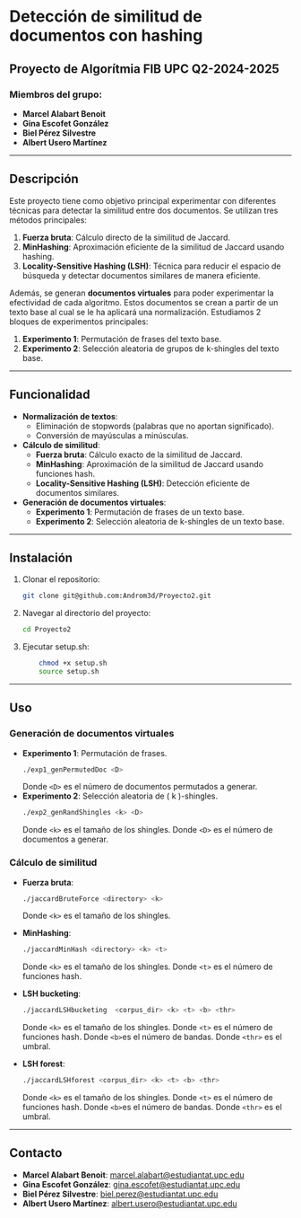 # Detección de similitud de documentos con hashing
## Proyecto de Algorítmia FIB UPC Q2-2024-2025

### Miembros del grupo:
- **Marcel Alabart Benoit**
- **Gina Escofet González**
- **Biel Pérez Silvestre**
- **Albert Usero Martínez**

---

## Descripción
Este proyecto tiene como objetivo principal experimentar con diferentes técnicas para detectar la similitud entre dos documentos. Se utilizan tres métodos principales:
1. **Fuerza bruta**: Cálculo directo de la similitud de Jaccard.
2. **MinHashing**: Aproximación eficiente de la similitud de Jaccard usando hashing.
3. **Locality-Sensitive Hashing (LSH)**: Técnica para reducir el espacio de búsqueda y detectar documentos similares de manera eficiente.

Además, se generan **documentos virtuales** para poder experimentar la efectividad de cada algoritmo. Estos documentos se crean a partir de un texto base al cual se le ha aplicará una normalización. Estudiamos 2 bloques de experimentos principales:
1. **Experimento 1**: Permutación de frases del texto base.
2. **Experimento 2**: Selección aleatoria de grupos de k-shingles del texto base.

---

## Funcionalidad
- **Normalización de textos**:
  - Eliminación de stopwords (palabras que no aportan significado).
  - Conversión de mayúsculas a minúsculas.
- **Cálculo de similitud**:
  - **Fuerza bruta**: Cálculo exacto de la similitud de Jaccard.
  - **MinHashing**: Aproximación de la similitud de Jaccard usando funciones hash.
  - **Locality-Sensitive Hashing (LSH)**: Detección eficiente de documentos similares.
- **Generación de documentos virtuales**:
  - **Experimento 1**: Permutación de frases de un texto base.
  - **Experimento 2**: Selección aleatoria de k-shingles de un texto base.

---

## Instalación
1. Clonar el repositorio:
   ```bash
   git clone git@github.com:Androm3d/Proyecto2.git
   ```
2. Navegar al directorio del proyecto:
   ```bash
   cd Proyecto2
   ```
3. Ejecutar setup.sh:
	```bash
	    chmod +x setup.sh
	    source setup.sh
	```
---


## Uso
### Generación de documentos virtuales
- **Experimento 1**: Permutación de frases.
  ```bash
  ./exp1_genPermutedDoc <D>
  ```
	Donde `<D>` es el número de documentos permutados a generar.
- **Experimento 2**: Selección aleatoria de \( k \)-shingles.
  ```bash
  ./exp2_genRandShingles <k> <D>
  ```
  Donde `<k>` es el tamaño de los shingles.
	Donde `<D>` es el número de documentos a generar.

### Cálculo de similitud
- **Fuerza bruta**:
  ```bash
  ./jaccardBruteForce <directory> <k>
  ```
	Donde `<k>` es el tamaño de los shingles.

- **MinHashing**:
  ```bash
  ./jaccardMinHash <directory> <k> <t>
  ```
	Donde `<k>` es el tamaño de los shingles.
  Donde `<t>` es el número de funciones hash.


- **LSH bucketing**:
  ```bash
  ./jaccardLSHbucketing  <corpus_dir> <k> <t> <b> <thr>
  ```
	Donde `<k>` es el tamaño de los shingles.
  Donde `<t>` es el número de funciones hash.
	Donde `<b>`es el número de bandas.
  Donde `<thr>` es el umbral.

- **LSH forest**:
  ```bash
  ./jaccardLSHforest <corpus_dir> <k> <t> <b> <thr>
  ```
  Donde `<k>` es el tamaño de los shingles.
  Donde `<t>` es el número de funciones hash.
  Donde `<b>`es el número de bandas.
  Donde `<thr>` es el umbral.

---

## Contacto
- **Marcel Alabart Benoit**: [marcel.alabart@estudiantat.upc.edu](mailto:marcel.alabart@estudiantat.upc.edu)
- **Gina Escofet González**: [gina.escofet@estudiantat.upc.edu](mailto:gina.escofet@estudiantat.upc.edu)
- **Biel Pérez Silvestre**: [biel.perez@estudiantat.upc.edu](mailto:biel.perez@estudiantat.upc.edu)
- **Albert Usero Martínez**: [albert.usero@estudiantat.upc.edu](mailto:albert.usero@estudiantat.upc.edu)

